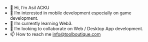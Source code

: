 - 👋 Hi, I’m Asil ACKU
- 👀 I’m interested in mobile development especially on game development.
- 🌱 I’m currently learning Web3.
- 💞️ I’m looking to collaborate on Web / Desktop App development.
- 📫 How to reach me info@toolboutique.com

<!---
KreiosX/KreiosX is a ✨ special ✨ repository because its `README.md` (this file) appears on your GitHub profile.
You can click the Preview link to take a look at your changes.
--->
<img align="center" width=2.5rem height=2.5rem src="https://www.vectorlogo.zone/logos/python/python-vertical.svg">
<img align="center" width=2.5rem height=2.5rem src="https://seeklogo.com/images/C/c-sharp-c-logo-02F17714BA-seeklogo.com.png">

